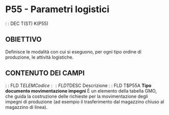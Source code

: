 # P55 - Parametri logistici
 :  : DEC T(ST) K(P55)
## OBIETTIVO
Definisce le modalità con cui si eseguono, per ogni tipo ordine di produzione, le attività logistiche.
## CONTENUTO DEI CAMPI
 :  : FLD T$ELEM Codice
 :  : FLD T$DESC Descrizione
 :  : FLD T$P55A __Tipo documento movimentazione impegni__
È un elemento della tabella GMO, che guida la costruzione delle richieste per la movimentazione degli impegni di produzione (ad esempio il trasferimento dal magazzino chiuso al magazzino di linea).
